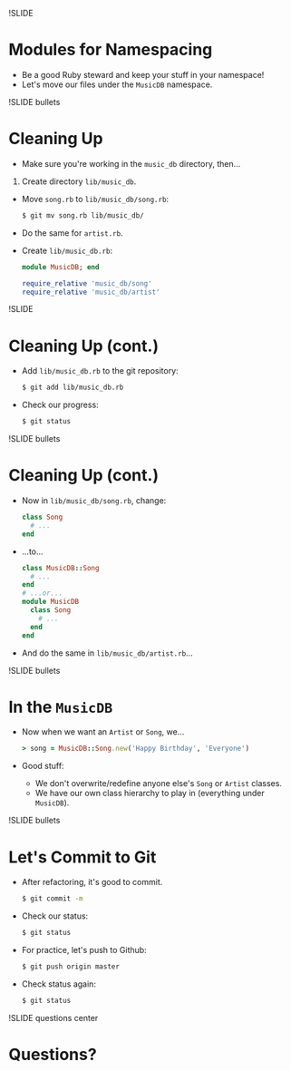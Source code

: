 !SLIDE
# Modules for Namespacing

* Be a good Ruby steward and keep your stuff in your namespace!
* Let's move our files under the `MusicDB` namespace.


!SLIDE bullets
# Cleaning Up

* Make sure you're working in the `music_db` directory, then...

1. Create directory `lib/music_db`.
+ Move `song.rb` to `lib/music_db/song.rb`:

    ```bash
    $ git mv song.rb lib/music_db/
    ```
+ Do the same for `artist.rb`.
+ Create `lib/music_db.rb`:

    ```ruby
    module MusicDB; end

    require_relative 'music_db/song'
    require_relative 'music_db/artist'
    ```


!SLIDE
# Cleaning Up (cont.)

* Add `lib/music_db.rb` to the git repository:

    ```bash
    $ git add lib/music_db.rb
    ```
* Check our progress:

    ```bash
    $ git status
    ```


!SLIDE bullets
# Cleaning Up (cont.)

* Now in `lib/music_db/song.rb`, change:

    ```ruby
    class Song
      # ...
    end
    ```
* ...to...

    ```ruby
    class MusicDB::Song
      # ...
    end
    # ...or...
    module MusicDB
      class Song
        # ...
      end
    end
    ```
* And do the same in `lib/music_db/artist.rb`...


!SLIDE bullets
# In the `MusicDB`

* Now when we want an `Artist` or `Song`, we...

    ```ruby
    > song = MusicDB::Song.new('Happy Birthday', 'Everyone')
    ```
* Good stuff:
    * We don't overwrite/redefine anyone else's `Song` or `Artist` classes.
    * We have our own class hierarchy to play in (everything under `MusicDB`).


!SLIDE bullets
# Let's Commit to Git

* After refactoring, it's good to commit.

    ```bash
    $ git commit -m
    ```
* Check our status:

    ```bash
    $ git status
    ```
* For practice, let's push to Github:

    ```bash
    $ git push origin master
    ```

* Check status again:

    ```bash
    $ git status
    ```


!SLIDE questions center

# Questions?
